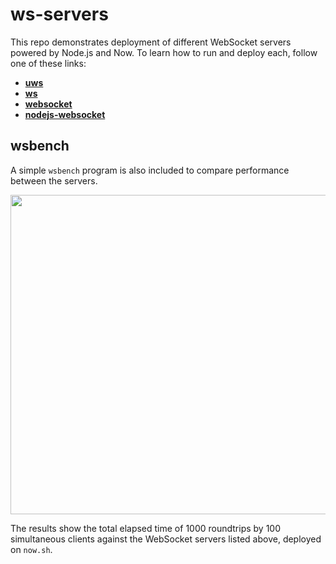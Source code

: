 # ws-servers

This repo demonstrates deployment of different WebSocket servers powered by
Node.js and Now. To learn how to run and deploy each, follow one of these links:

 * **[uws](./uws)**
 * **[ws](./ws)**
 * **[websocket](./websocket)**
 * **[nodejs-websocket](./nodejs-websocket)**

## wsbench

A simple `wsbench` program is also included to compare performance between
the servers.

<img src="https://cldup.com/hgk5H0-1A4.png" width="511" />

The results show the total elapsed time of 1000 roundtrips by 100 simultaneous
clients against the WebSocket servers listed above, deployed on `now.sh`.
